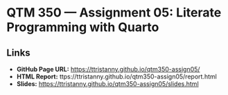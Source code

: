 # QTM 350 — Assignment 05: Literate Programming with Quarto

## Links
- **GitHub Page URL:** https://ttristanny.github.io/qtm350-assign05/
- **HTML Report:** ttps://ttristanny.github.io/qtm350-assign05/report.html
- **Slides:** https://ttristanny.github.io/qtm350-assign05/slides.html


